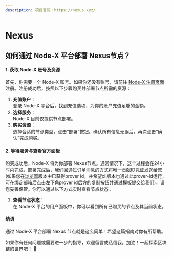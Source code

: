 ```yaml
---
description: 项目官网：https://nexus.xyz/
---
```


# Nexus

## 如何通过 Node-X 平台部署 Nexus节点？

#### 1. 获取 Node-X 账号及资源

首先，你需要一个 Node-X 账号。如果你还没有账号，请前往 [Node-X 注册页面](https://node-x.xyz) 注册。注册成功后，按照以下步骤购买并部署节点所需的资源：

1. **充值账户**：\
   登录 Node-X 平台后，找到充值选项，为你的账户充值足够的金额。
2. **选择服务**：\
   Node-X 目前仅提供节点部署。
3. **购买资源**：\
   选择合适的节点类型，点击“部署”按钮。确认所有信息无误后，再次点击“确认”完成购买。

#### 2. 等待服务与查看官方面板

购买成功后，Node-X 将为你部署 Nexus节点。通常情况下，这个过程会在24小时内完成，部署完成后，我们回通过订单消息的方式将唯一贡献ID凭证发送给您(如果您在[浏览器](https://beta.nexus.xyz/)版本中已获得prover id，并希望cli版本也通过此prover-id运行，可在绑定邮箱后点击左下角prover id后方的复制按钮并通过模板提交给我们)，请您妥善保管。你可以通过以下方式实时查看节点状态：

1. **查看节点状态**：\
   在 Node-X 平台的用户面板中，你可以看到所有已购买的节点及其当前状态。

#### 结语

通过 Node-X 平台部署 Nexus 节点就是这么简单！希望这篇指南对你有所帮助。

如果你有任何问题或需要进一步的指导，欢迎留言或私信我。加油！一起探索区块链的世界吧！ 🚀
